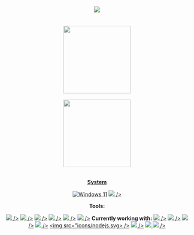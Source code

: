 

<div align="center">
<h1 align="center">
  <a href="https://git.io/typing-svg">
    <img src="https://readme-typing-svg.herokuapp.com/?lines=Hello,+There!+👋;I'm+Arthur+Bertossi....;Nice+to+meet+you!👌&center=true&size=30">
  </a>
</h1>
</div>
</br>
<div align="center">
  <div align="center">
  <a href="https://github.com/arthurbertossi">
    <img height="180em" src="https://github-readme-stats.vercel.app/api?username=arthurbertossi&show_icons=true&theme=react&include_all_commits=true&count_private=true"/>
    </div>
</br>
  <div align="center">
    <img height="180em" src="https://github-readme-stats.vercel.app/api/top-langs/?username=arthurbertossi&layout=compact&langs_count=7&theme=react"/>
</div>
</div>
</br>
 <div align="center">

 **System**

   [![Windows 11]()]()
   <a href="https://www.microsoft.com/" title="Windows11"><img src="icons/windows11.svg"> /></a>
 

 **Tools:**

<a href="https://code.visualstudio.com/" title="VSCode"><img src="icons/vscode.svg"> /></a>
<a href="https://www.jetbrains.com/pt-br/phpstorm/" title="PhpStorm"><img src="icons/phpstorm.svg"> /></a>
<a href="" title="GiT"><img src="icons/git.svg"> /></a>
<a href="" title="GIMP"><img src="icons/gimp.svg"> /></a>
<a href="" title="Composer"><img src="icons/composer.svg"> /></a>
<a href="" title="Docker"><img src="icons/docker.svg"> /></a>
 **Currently working with:**
<a href="" title="HTML5"><img src="icons/html5.svg"> /></a>
<a href="" title="CSS3"><img src="icons/css3.svg"> /></a>
<a href="" title="JavaScript"><img src="icons/javascript.svg"> /></a>
<a href="" title="PHP"><img src="icons/php.svg"> /></a>
<a href="" title="Node.js"><img src="icons/nodejs.svg> /></a>
<a href="" title="MySQL"><img src="icons/mysql.svg"> /></a>
<a href="" title="Discord.js"><img src="icons/discordjs.svg">
<a href="" title="Python"><img src="icons/python.svg"> /></a>
